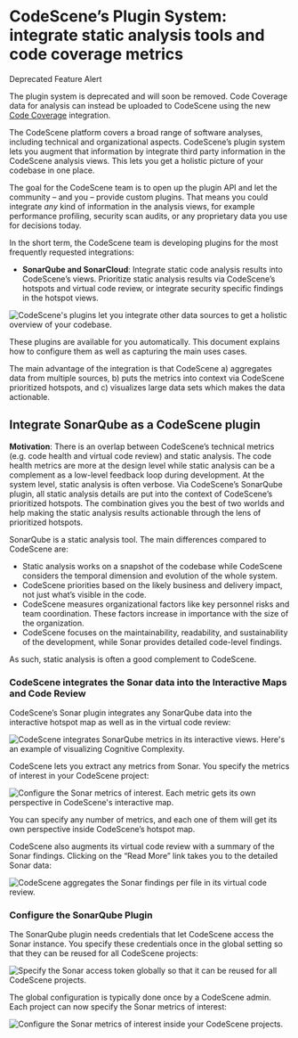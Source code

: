# CodeScene’s Plugin System: integrate static analysis tools and code coverage metrics

Deprecated Feature Alert

The plugin system is deprecated and will soon be removed. Code Coverage data for analysis can instead be uploaded to CodeScene using the new [Code Coverage](../code-coverage.md) integration.

The CodeScene platform covers a broad range of software analyses, including technical and organizational aspects.
CodeScene’s plugin system lets you augment that information by integrate third party information in the CodeScene analysis views.
This lets you get a holistic picture of your codebase in one place.

The goal for the CodeScene team is to open up the plugin API and let the community – and you – provide custom
plugins. That means you could integrate *any* kind of information in the analysis views, for example performance
profiling, security scan audits, or any proprietary data you use for decisions today.

In the short term, the CodeScene team is developing plugins for the most frequently requested integrations:

* **SonarQube and SonarCloud**: Integrate static code analysis results into CodeScene’s views. Prioritize static analysis
  results via CodeScene’s hotspots and virtual code review, or integrate security specific findings in the hotspot views.

![CodeScene's plugins let you integrate other data sources to get a holistic overview of your codebase.](../shared/integrations/plugins/metrics-in-context-overview.png)

These plugins are available for you automatically. This document explains how to configure them as well as
capturing the main uses cases.

The main advantage of the integration is that CodeScene a) aggregates data from multiple sources, b) puts the metrics
into context via CodeScene prioritized hotspots, and c) visualizes large data sets which makes the data actionable.

## Integrate SonarQube as a CodeScene plugin

**Motivation**: There is an overlap between CodeScene’s technical metrics (e.g. code health and virtual code review) and
static analysis. The code health metrics are more at the design level while static analysis can be a complement as a low-level
feedback loop during development. At the system level, static analysis is often verbose. Via
CodeScene’s SonarQube plugin, all static analysis details are put into the context of CodeScene’s prioritized hotspots. The
combination gives you the best of two worlds and help making the static analysis results actionable through the
lens of prioritized hotspots.

SonarQube is a static analysis tool. The main differences compared to CodeScene are:

* Static analysis works on a snapshot of the codebase while CodeScene considers the temporal dimension and evolution of the whole system.
* CodeScene priorities based on the likely business and delivery impact, not just what’s visible in the code.
* CodeScene measures organizational factors like key personnel risks and team coordination. These factors increase
  in importance with the size of the organization.
* CodeScene focuses on the maintainability, readability, and sustainability of the development, while Sonar provides
  detailed code-level findings.

As such, static analysis is often a good complement to CodeScene.

### CodeScene integrates the Sonar data into the Interactive Maps and Code Review

CodeScene’s Sonar plugin integrates any SonarQube data into the interactive hotspot map as well as in the virtual code review:

![CodeScene integrates SonarQube metrics in its interactive views. Here's an example of visualizing Cognitive Complexity.](../shared/integrations/plugins/sonar-codescene-view.png)

CodeScene lets you extract any metrics from Sonar. You specify the metrics of interest in your CodeScene project:

![Configure the Sonar metrics of interest. Each metric gets its own perspective in CodeScene's interactive map.](../shared/integrations/plugins/sonar-plugin-configuration.png)

You can specify any number of metrics, and each one of them will get its own perspective inside CodeScene’s hotspot map.

CodeScene also augments its virtual code review with a summary of the Sonar findings. Clicking on the “Read More” link takes you
to the detailed Sonar data:

![CodeScene aggregates the Sonar findings per file in its virtual code review.](../shared/integrations/plugins/sonar-virtual-code-review-integration.png)

### Configure the SonarQube Plugin

The SonarQube plugin needs credentials that let CodeScene access the Sonar instance. You specify these credentials once in the
global setting so that they can be reused for all CodeScene projects:

![Specify the Sonar access token globally so that it can be reused for all CodeScene projects.](../shared/integrations/plugins/sonar-global-configuration.png)

The global configuration is typically done once by a CodeScene admin. Each project can now specify the Sonar metrics of interest:

![Configure the Sonar metrics of interest inside your CodeScene projects.](../shared/integrations/plugins/sonar-plugin-configuration.png)
